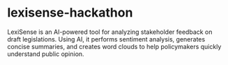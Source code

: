 # lexisense-hackathon
LexiSense is an AI-powered tool for analyzing stakeholder feedback on draft legislations. Using AI, it performs sentiment analysis, generates concise summaries, and creates word clouds to help policymakers quickly understand public opinion.

